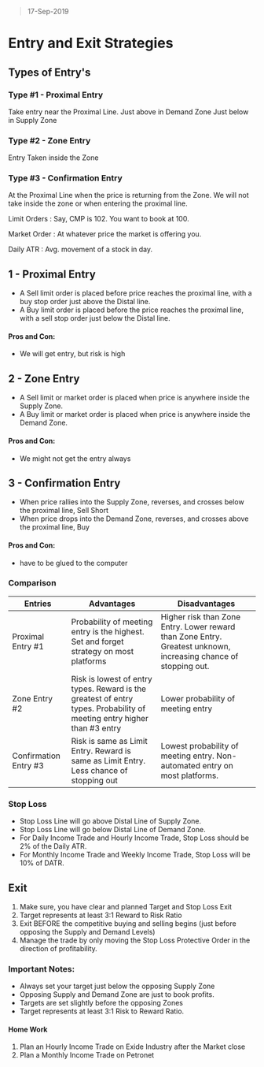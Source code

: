 > 17-Sep-2019
# Entry and Exit Strategies

## Types of Entry's

### Type #1 - Proximal Entry
Take entry near the Proximal Line.
Just above in Demand Zone
Just below in Supply Zone

### Type #2 - Zone Entry
Entry Taken inside the Zone

### Type #3 - Confirmation Entry
At the Proximal Line when the price is returning from the Zone.
We will not take inside the zone or when entering the proximal line.

Limit Orders
: Say, CMP is 102. You want to book at 100.

Market Order
: At whatever price the market is offering you.

Daily ATR
: Avg. movement of a stock in day.

## 1 - Proximal Entry
- A Sell limit order is placed before price reaches the proximal line, with a buy stop order just above the Distal line.
- A Buy limit order is placed before the price reaches the proximal line, with a sell stop order just below the Distal line.

#### Pros and Con:
- We will get entry, but risk is high

## 2 - Zone Entry
- A Sell limit or market order is placed when price is anywhere inside the Supply Zone.
- A Buy limit or market order is placed when price is anywhere inside the Demand Zone.

#### Pros and Con:
- We might not get the entry always

## 3 - Confirmation Entry
- When price rallies into the Supply Zone, reverses, and crosses below the proximal line, Sell Short
- When price drops into the Demand Zone, reverses, and crosses above the proximal line, Buy

#### Pros and Con:
- have to be glued to the computer

### Comparison
| Entries | Advantages | Disadvantages |
| ------- | ---------- | ------------- |
| Proximal Entry #1 | Probability of meeting entry is the highest. Set and forget strategy on most platforms| Higher risk than Zone Entry. Lower reward than Zone Entry. Greatest unknown, increasing chance of stopping out.|
| Zone Entry #2 | Risk is lowest of entry types. Reward is the greatest of entry types. Probability of meeting entry higher than #3 entry | Lower probability of meeting entry |
| Confirmation Entry #3 | Risk is same as Limit Entry. Reward is same as Limit Entry. Less chance of stopping out | Lowest probability of meeting entry. Non-automated entry on most platforms. |

  

### Stop Loss
- Stop Loss Line will go above Distal Line of Supply Zone.
- Stop Loss Line will go below Distal Line of Demand Zone.
- For Daily Income Trade and Hourly Income Trade, Stop Loss should be 2% of the Daily ATR.
- For Monthly Income Trade and Weekly Income Trade, Stop Loss will be 10% of DATR.

## Exit
1. Make sure, you have clear and planned Target and Stop Loss Exit
2. Target represents at least 3:1 Reward to Risk Ratio
3. Exit BEFORE the competitive buying and selling begins (just before opposing the Supply and Demand Levels)
4. Manage the trade by only moving the Stop Loss Protective Order in the direction of profitability.

### Important Notes:
- Always set your target just below the opposing Supply Zone
- Opposing Supply and Demand Zone are just to book profits.
- Targets are set slightly before the opposing Zones
- Target represents at least 3:1 Risk to Reward Ratio.

#### Home Work
1. Plan an Hourly Income Trade on Exide Industry after the Market close
2. Plan a Monthly Income Trade on Petronet
<!--stackedit_data:
eyJoaXN0b3J5IjpbMTc1ODIxMjQ2Niw1OTQwMzc0OSwxNjkwND
Q3MzQ0XX0=
-->